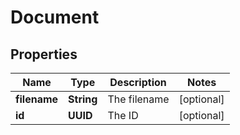 

# Document


## Properties

| Name | Type | Description | Notes |
|------------ | ------------- | ------------- | -------------|
|**filename** | **String** | The filename |  [optional] |
|**id** | **UUID** | The ID |  [optional] |



